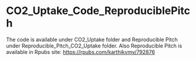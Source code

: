 # CO2_Uptake_Code_ReproduciblePitch
The code is available under CO2_Uptake folder and Reproducible Pitch under Reproducible_Pitch_CO2_Uptake folder. Also Reproducible Pitch is available in Rpubs site: https://rpubs.com/karthikvmv/792876
